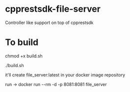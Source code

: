 # cpprestsdk-file-server
Controller like support on top of cpprestsdk

# To build
chmod +x build.sh

./build.sh

it'll create file_server:latest in your docker image repository

run -> docker run --rm -d -p 8081:8081 file_server
